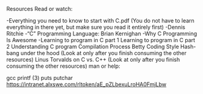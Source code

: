 Resources
Read or watch:

-Everything you need to know to start with C.pdf (You do not have to learn everything in there yet, but make sure you read it entirely first)
-Dennis Ritchie
-“C” Programming Language: Brian Kernighan
-Why C Programming Is Awesome
-Learning to program in C part 1
Learning to program in C part 2
Understanding C program Compilation Process
Betty Coding Style
Hash-bang under the hood (Look at only after you finish consuming the other resources)
Linus Torvalds on C vs. C++ (Look at only after you finish consuming the other resources)
man or help:

gcc
printf (3)
puts
putchar
https://intranet.alxswe.com/rltoken/aE_pZLbexuLroHA0FmjLbw

